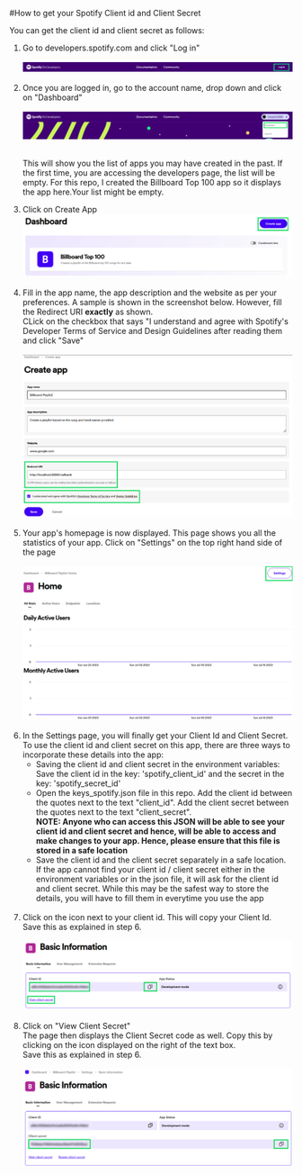 #How to get your Spotify Client id and Client Secret

You can get the client id and client secret as follows:
<ol> 
<li>Go to developers.spotify.com and click "Log in"</li><br />
 <img src="https://github.com/SwamiKannan/Billboard100-to-Spotify/blob/main/get_spotify_creds/screenshots/1.png"><br /><br />  

 <li>Once you are logged in, go to the account name, drop down and click on "Dashboard"</li><br>    
 <img src="https://github.com/SwamiKannan/Billboard100-to-Spotify/blob/main/get_spotify_creds/screenshots/2.png"><br /><br />

 This will show you the list of apps you may have created in the past. If the first time, you are accessing the developers page, the list will be empty. For this repo, I created the Billboard Top 100 app so it displays the app here.Your list might be empty.<br />  
<li>  Click on Create App</li>
 <img src="https://github.com/SwamiKannan/Billboard100-to-Spotify/blob/main/get_spotify_creds/screenshots/3.png"><br /><br />
<li> Fill in the app name, the app description and the website as per your preferences. A sample is shown in the screenshot below. However, fill the Redirect URI <b>exactly</b> as shown.<br />
CLick on the checkbox that says "I understand and agree with Spotify's Developer Terms of Service and Design Guidelines after reading them and click "Save"</li><br />
<img src="https://github.com/SwamiKannan/Billboard100-to-Spotify/blob/main/get_spotify_creds/screenshots/4.png"><br /><br />

<li>Your app's homepage is now displayed. This page shows you all the statistics of your app. Click on "Settings" on the top right hand side of the page</li><br />
<img src="https://github.com/SwamiKannan/Billboard100-to-Spotify/blob/main/get_spotify_creds/screenshots/5.png"><br /><br />

<li>In the Settings page, you will finally get your Client Id and Client Secret.<br />
To use the client id and client secret on this app, there are three ways to incorporate these details into the app:
<ul><li>Saving the client id and client secret in the environment variables: Save the client id in the key: 'spotify_client_id' and the secret in the key: 'spotify_secret_id' </li>
<li>Open the keys_spotify.json file in this repo. Add the client id between the quotes next to the text "client_id". Add the client secret between the quotes next to the text "client_secret". <br />
<b>NOTE: Anyone who can access this JSON will be able to see your client id and client secret and hence, will be able to access and make changes to your app. Hence, please ensure that this file is stored in a safe location</b></li>
<li>Save the client id and the client secret separately in a safe location. If the app cannot find your client id / client secret either in the environment variables or in the json file, it will ask for the client id and client secret. While this may be the safest way to store the details, you will have to fill them in everytime you use the app</li></ul></li><br />
<li>Click on the icon next to your client id. This will copy your Client Id.<br /> Save this as explained in step 6.</li><br />
<img src="https://github.com/SwamiKannan/Billboard100-to-Spotify/blob/main/get_spotify_creds/screenshots/6.png"><br /><br />

<li>Click on "View Client Secret"<br />
The page then displays the Client Secret code as well. Copy this by clicking on the icon displayed on the right of the text box.<br /> Save this as explained in step 6.</li><br />
<img src="https://github.com/SwamiKannan/Billboard100-to-Spotify/blob/main/spotify_creds/7.png"><br /><br />
</ol>

